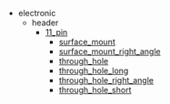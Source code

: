 * electronic
  * header
    * [11_pin](electronic/header/11_pin)
      * [surface_mount](electronic/header/11_pin/surface_mount)
      * [surface_mount_right_angle](electronic/header/11_pin/surface_mount/surface_mount_right_angle)
      * [through_hole](electronic/header/11_pin/surface_mount/surface_mount_right_angle/through_hole)
      * [through_hole_long](electronic/header/11_pin/surface_mount/surface_mount_right_angle/through_hole/through_hole_long)
      * [through_hole_right_angle](electronic/header/11_pin/surface_mount/surface_mount_right_angle/through_hole/through_hole_long/through_hole_right_angle)
      * [through_hole_short](electronic/header/11_pin/surface_mount/surface_mount_right_angle/through_hole/through_hole_long/through_hole_right_angle/through_hole_short)
